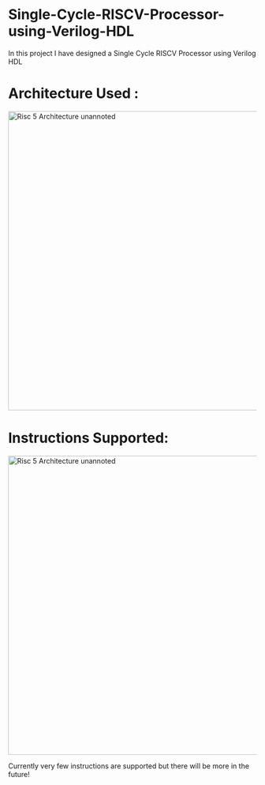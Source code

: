# Single-Cycle-RISCV-Processor-using-Verilog-HDL
In this project I have designed a Single Cycle RISCV Processor using Verilog HDL
# Architecture Used :
<img width="606" alt="Risc 5 Architecture unannoted" src="https://github.com/user-attachments/assets/5759f1d1-4b0b-46fd-95f2-586a722ba84f" />

# Instructions Supported:
<img width="606" alt="Risc 5 Architecture unannoted" src="https://github.com/user-attachments/assets/31192d99-452e-41cb-a188-1cd346cca2f0" />

Currently very few instructions are supported but there will be more in the future!


